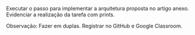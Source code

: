 Executar o passo para implementar a arquitetura proposta no artigo anexo. Evidenciar a realização da tarefa com prints.

Observação: Fazer em duplas. Registrar no GitHub e Google Classroom.
